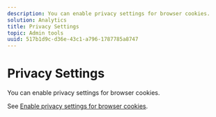 ```yaml
---
description: You can enable privacy settings for browser cookies.
solution: Analytics
title: Privacy Settings
topic: Admin tools
uuid: 517b1d9c-d36e-43c1-a796-1787785a8747
---
```


# Privacy Settings

You can enable privacy settings for browser cookies.

See [Enable privacy settings for browser cookies](https://marketing.adobe.com/resources/help/en_US/whitepapers/cookies/browser_cookie_settings.html).

